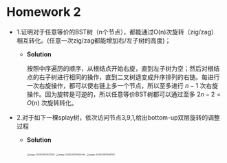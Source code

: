 # Homework 2

* 1.证明对于任意等价的BST树（n个节点），都能通过O(n)次旋转（zig/zag）相互转化。(任意一次zig/zag都能增加右/左子树的高度)；

  * **Solution**

    按照中序遍历的顺序，从根结点开始右旋，直到左子树为空；然后对根结点的右子树进行相同的操作，直到二叉树退变成升序排列的右链。每进行一次右旋操作，都可以使右链上多一个节点，所以至多进行 $n-1$ 次右旋操作。因为旋转是可逆的，所以任意等价BST树都可以通过至多 $2n-2 = O(n)$ 次旋转转化。 



* 2.对于如下一棵splay树，依次访问节点3,9,1,给出bottom-up双层旋转的调整过程

  * **Solution**

    <img src="C:\Users\kobe\AppData\Roaming\Typora\typora-user-images\image-20200316174713421.png" alt="image-20200316174713421" style="zoom:33%;" />

    

    

    <img src="C:\Users\kobe\AppData\Roaming\Typora\typora-user-images\image-20200316174924344.png" alt="image-20200316174924344" style="zoom:33%;" />

    

    <img src="C:\Users\kobe\AppData\Roaming\Typora\typora-user-images\image-20200316174941150.png" alt="image-20200316174941150" style="zoom:33%;" />